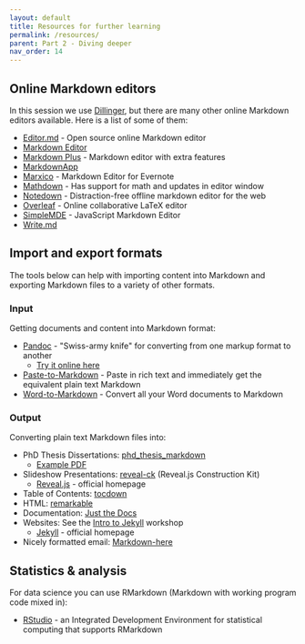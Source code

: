 ```yaml
---
layout: default
title: Resources for further learning
permalink: /resources/
parent: Part 2 - Diving deeper
nav_order: 14
---
```


## Online Markdown editors

In this session we use [Dillinger](https://dillinger.io/), but there are many other online Markdown editors available. Here is a list of some of them:

* [Editor.md](https://pandao.github.io/editor.md/en.html) - Open source online Markdown editor
* [Markdown Editor](https://jbt.github.io/markdown-editor/)
* [Markdown Plus](https://mdp.tylingsoft.com/) - Markdown editor with extra features
* [MarkdownApp](https://markdownapp.now.sh/)
* [Marxico](https://marxi.co/) - Markdown Editor for Evernote
* [Mathdown](https://www.mathdown.net/) - Has support for math and updates in editor window
* [Notedown](https://notedown.vasanthv.com/) - Distraction-free offline markdown editor for the web
* [Overleaf](https://www.overleaf.com/) - Online collaborative LaTeX editor
* [SimpleMDE](https://simplemde.com/) - JavaScript Markdown Editor
* [Write.md](https://writemd.xyz/)

## Import and export formats

The tools below can help with importing content into Markdown and exporting Markdown files to a variety of other formats.

### Input

Getting documents and content into Markdown format:

* [Pandoc](https://pandoc.org/) - "Swiss-army knife" for converting from one markup format to another
  * [Try it online here](https://pandoc.org/try/)
* [Paste-to-Markdown](https://euangoddard.github.io/clipboard2markdown/) - Paste in rich text and immediately get the equivalent plain text Markdown
* [Word-to-Markdown](https://github.com/benbalter/word-to-markdown) - Convert all your Word documents to Markdown

### Output

Converting plain text Markdown files into:

* PhD Thesis Dissertations: [phd_thesis_markdown](https://github.com/tompollard/phd_thesis_markdown)
  * [Example PDF](https://raw.githubusercontent.com/tompollard/phd_thesis_markdown/master/output/thesis.pdf)
* Slideshow Presentations: [reveal-ck](https://jedcn.github.io/reveal-ck/) (Reveal.js Construction Kit)
  * [Reveal.js](https://revealjs.com/) - official homepage
* Table of Contents: [tocdown](https://dohliam.github.io/tocdown/)
* HTML: [remarkable](https://jonschlinkert.github.io/remarkable/demo/)
* Documentation: [Just the Docs](https://pmarsceill.github.io/just-the-docs/)
* Websites: See the [Intro to Jekyll](https://ubc-library-rc.github.io/intro-jekyll/) workshop
  * [Jekyll](https://jekyllrb.com/) - official homepage
* Nicely formatted email: [Markdown-here](https://markdown-here.com/)

## Statistics & analysis

For data science you can use RMarkdown (Markdown with working program code mixed in):

* [RStudio](https://www.rstudio.com/) - an Integrated Development Environment for statistical computing that supports RMarkdown
